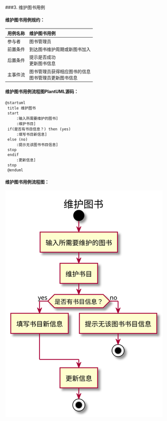 ###3. 维护图书用例
#### 维护图书用例规约：
|  用例名称 |      维护图书用例  |
|:-------|:-------------|
|  参与者 |      图书管理员  |
|前置条件|到达图书维护周期或新图书加入 |
|后置条件|提示是否成功<br>更新图书信息 |
|主事件流|图书管理员获得相应图书的信息<br>图书管理员更新图书信息 |


#### 维护图书用例流程图PlantUML源码：
```
@startuml
 title 维护图书
 start
     :输入所需要维护的图书]
     :维护书目]
 if(是否有书目信息？) then (yes)
     :填写书目新信息]
 else (no)
     :提示无该图书书目信息]
 stop
 endif
     :更新信息]
 stop
 @enduml
```
#### 维护图书用例流程图：
![](usecase3.svg)
